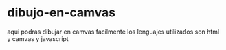 # dibujo-en-camvas
aqui podras dibujar en camvas facilmente
los lenguajes utilizados son html y camvas y javascript
